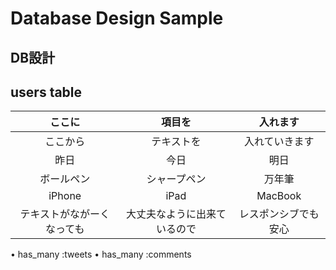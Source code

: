 # Database Design Sample

## DB設計　

## users table
|ここに|項目を|入れます|
|:-:|:-:|:-:|
|ここから|テキストを|入れていきます|
|昨日|今日|明日|
|ボールペン|シャープペン|万年筆|
|iPhone|iPad|MacBook|
|テキストがながーくなっても|大丈夫なように出来ているので|レスポンシブでも安心|

• has_many :tweets
• has_many :comments
